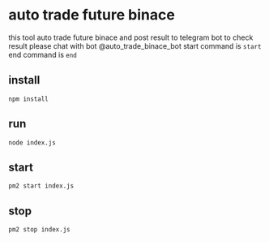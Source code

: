 # auto trade future binace
this tool auto trade future binace and post result to telegram bot
to check result please chat with bot @auto_trade_binace_bot start command is `start` end command is `end`

## install
```shell
npm install
```

## run
```shell
node index.js
```

## start
```shell
pm2 start index.js
```

## stop
```shell
pm2 stop index.js
```
